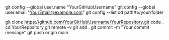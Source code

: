 git config --global user.name "YourGitHubUsername"
git config --global user.email "YourEmail@example.com"
git config --list
cd path/to/your/folder

git clone https://github.com/YourGitHubUsername/YourRepository.git
code .
cd YourRepository
git remote -v
git add .
git commit -m "Your commit message"
git push origin main
